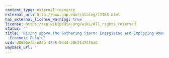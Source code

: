 ```yaml
---
content_type: external-resource
external_url: http://www.nap.edu/catalog/11463.html
has_external_license_warning: true
license: https://en.wikipedia.org/wiki/All_rights_reserved
status: ''
title: 'Rising above the Gathering Storm: Energizing and Employing America for a Brighter
  Economic Future'
uid: d8606ef5-b26b-4338-9d44-20c21474f0a6
wayback_url: ''
---
```

